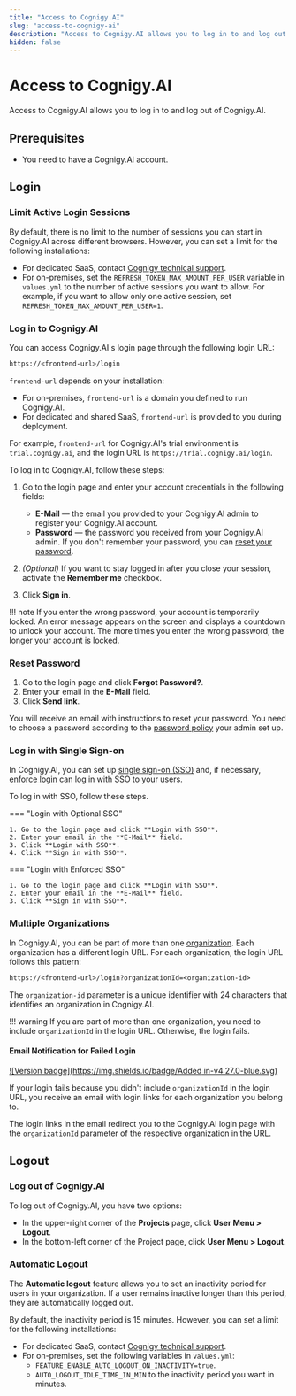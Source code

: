 ```yaml
---
title: "Access to Cognigy.AI"
slug: "access-to-cognigy-ai"
description: "Access to Cognigy.AI allows you to log in to and log out of Cognigy.AI."
hidden: false
---
```


# Access to Cognigy.AI

Access to Cognigy.AI allows you to log in to and log out of Cognigy.AI.

## Prerequisites

- You need to have a Cognigy.AI account.

## Login

### Limit Active Login Sessions

By default, there is no limit to the number of sessions you can start in Cognigy.AI across different browsers. However, you can set a limit for the following installations:

- For dedicated SaaS, contact [Cognigy technical support](https://docs.cognigy.com/help/get-help/).
- For on-premises, set the `REFRESH_TOKEN_MAX_AMOUNT_PER_USER` variable in `values.yml` to the number of active sessions you want to allow. For example, if you want to allow only one active session, set `REFRESH_TOKEN_MAX_AMOUNT_PER_USER=1`.

### Log in to Cognigy.AI

You can access Cognigy.AI's login page through the following login URL:

```txt
https://<frontend-url>/login
```

`frontend-url` depends on your installation:

- For on-premises, `frontend-url` is a domain you defined to run Cognigy.AI.
- For dedicated and shared SaaS, `frontend-url` is provided to you during deployment.

For example, `frontend-url` for Cognigy.AI's trial environment is `trial.cognigy.ai`, and the login URL is `https://trial.cognigy.ai/login`.

To log in to Cognigy.AI, follow these steps:

1. Go to the login page and enter your account credentials in the following fields:

    - **E-Mail** — the email you provided to your Cognigy.AI admin to register your Cognigy.AI account.
    - **Password** — the password you received from your Cognigy.AI admin. If you don't remember your password, you can [reset your password](#reset-password).

2. _(Optional)_ If you want to stay logged in after you close your session, activate the **Remember me** checkbox.
3. Click **Sign in**.

!!! note
    If you enter the wrong password, your account is temporarily locked. An error message appears on the screen and displays a countdown to unlock your account. The more times you enter the wrong password, the longer your account is locked.

### Reset Password

1. Go to the login page and click **Forgot Password?**.
2. Enter your email in the **E-Mail** field.
3. Click **Send link**.

You will receive an email with instructions to reset your password. You need to choose a password according to the [password policy](../administer/access/management-ui.md#password-policy) your admin set up. 

### Log in with Single Sign-on

In Cognigy.AI, you can set up [single sign-on (SSO)](single-sign-on-saml2.md) and, if necessary, [enforce login](single-sign-on-saml2.md) can log in with SSO to your users.

To log in with SSO, follow these steps.

=== "Login with Optional SSO"

    1. Go to the login page and click **Login with SSO**.
    2. Enter your email in the **E-Mail** field.
    3. Click **Login with SSO**.
    4. Click **Sign in with SSO**.

=== "Login with Enforced SSO"

    1. Go to the login page and click **Login with SSO**.
    2. Enter your email in the **E-Mail** field.
    3. Click **Sign in with SSO**.

### Multiple Organizations

In Cognigy.AI, you can be part of more than one [organization](../administer/access/management-ui.md#organizations). Each organization has a different login URL. For each organization, the login URL follows this pattern:

```txt
https://<frontend-url>/login?organizationId=<organization-id>
```

The `organization-id` parameter is a unique identifier with 24 characters that identifies an organization in Cognigy.AI.

!!! warning
    If you are part of more than one organization, you need to include `organizationId` in the login URL. Otherwise, the login fails.

#### Email Notification for Failed Login

[![Version badge](https://img.shields.io/badge/Added in-v4.27.0-blue.svg)](../../release-notes/earlier-versions/cognigy-ai-pre-4.30.md)

If your login fails because you didn't include `organizationId` in the login URL, you receive an email with login links for each organization you belong to.

The login links in the email redirect you to the Cognigy.AI login page with the `organizationId` parameter of the respective organization in the URL.

## Logout

### Log out of Cognigy.AI

To log out of Cognigy.AI, you have two options:

- In the upper-right corner of the **Projects** page, click **User Menu > Logout**.
- In the bottom-left corner of the Project page, click **User Menu > Logout**.

### Automatic Logout

The **Automatic logout** feature allows you to set an inactivity period for users in your organization. If a user remains inactive longer than this period, they are automatically logged out.

By default, the inactivity period is 15 minutes. However, you can set a limit for the following installations:

- For dedicated SaaS, contact [Cognigy technical support](https://docs.cognigy.com/help/get-help/).
- For on-premises, set the following variables in `values.yml`:
    - `FEATURE_ENABLE_AUTO_LOGOUT_ON_INACTIVITY=true`.
    - `AUTO_LOGOUT_IDLE_TIME_IN_MIN` to the inactivity period you want in minutes.